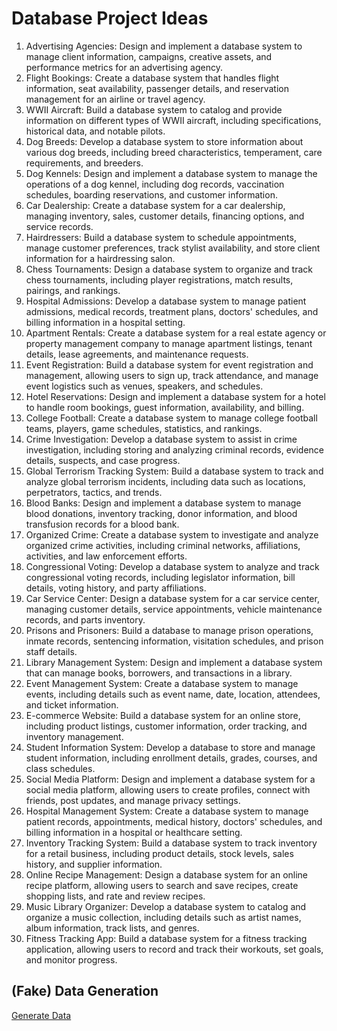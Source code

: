 # Database Project Ideas

1. Advertising Agencies: Design and implement a database system to manage client information, campaigns, creative assets, and performance metrics for an advertising agency.
2. Flight Bookings: Create a database system that handles flight information, seat availability, passenger details, and reservation management for an airline or travel agency.
3. WWII Aircraft: Build a database system to catalog and provide information on different types of WWII aircraft, including specifications, historical data, and notable pilots.
4. Dog Breeds: Develop a database system to store information about various dog breeds, including breed characteristics, temperament, care requirements, and breeders.
5. Dog Kennels: Design and implement a database system to manage the operations of a dog kennel, including dog records, vaccination schedules, boarding reservations, and customer information.
6. Car Dealership: Create a database system for a car dealership, managing inventory, sales, customer details, financing options, and service records.
7. Hairdressers: Build a database system to schedule appointments, manage customer preferences, track stylist availability, and store client information for a hairdressing salon.
8. Chess Tournaments: Design a database system to organize and track chess tournaments, including player registrations, match results, pairings, and rankings.
9. Hospital Admissions: Develop a database system to manage patient admissions, medical records, treatment plans, doctors' schedules, and billing information in a hospital setting.
10. Apartment Rentals: Create a database system for a real estate agency or property management company to manage apartment listings, tenant details, lease agreements, and maintenance requests.
11. Event Registration: Build a database system for event registration and management, allowing users to sign up, track attendance, and manage event logistics such as venues, speakers, and schedules.
12. Hotel Reservations: Design and implement a database system for a hotel to handle room bookings, guest information, availability, and billing.
13. College Football: Create a database system to manage college football teams, players, game schedules, statistics, and rankings.
14. Crime Investigation: Develop a database system to assist in crime investigation, including storing and analyzing criminal records, evidence details, suspects, and case progress.
15. Global Terrorism Tracking System: Build a database system to track and analyze global terrorism incidents, including data such as locations, perpetrators, tactics, and trends.
16. Blood Banks: Design and implement a database system to manage blood donations, inventory tracking, donor information, and blood transfusion records for a blood bank.
17. Organized Crime: Create a database system to investigate and analyze organized crime activities, including criminal networks, affiliations, activities, and law enforcement efforts.
18. Congressional Voting: Develop a database system to analyze and track congressional voting records, including legislator information, bill details, voting history, and party affiliations.
19. Car Service Center: Design a database system for a car service center, managing customer details, service appointments, vehicle maintenance records, and parts inventory.
20. Prisons and Prisoners: Build a database to manage prison operations, inmate records, sentencing information, visitation schedules, and prison staff details.
21. Library Management System: Design and implement a database system that can manage books, borrowers, and transactions in a library.
22. Event Management System: Create a database system to manage events, including details such as event name, date, location, attendees, and ticket information.
23. E-commerce Website: Build a database system for an online store, including product listings, customer information, order tracking, and inventory management.
24. Student Information System: Develop a database to store and manage student information, including enrollment details, grades, courses, and class schedules.
25. Social Media Platform: Design and implement a database system for a social media platform, allowing users to create profiles, connect with friends, post updates, and manage privacy settings.
26. Hospital Management System: Create a database system to manage patient records, appointments, medical history, doctors' schedules, and billing information in a hospital or healthcare setting.
27. Inventory Tracking System: Build a database system to track inventory for a retail business, including product details, stock levels, sales history, and supplier information.
28. Online Recipe Management: Design a database system for an online recipe platform, allowing users to search and save recipes, create shopping lists, and rate and review recipes.
29. Music Library Organizer: Develop a database system to catalog and organize a music collection, including details such as artist names, album information, track lists, and genres.
30. Fitness Tracking App: Build a database system for a fitness tracking application, allowing users to record and track their workouts, set goals, and monitor progress.


## (Fake) Data Generation

[Generate Data](https://generatedata.com)
